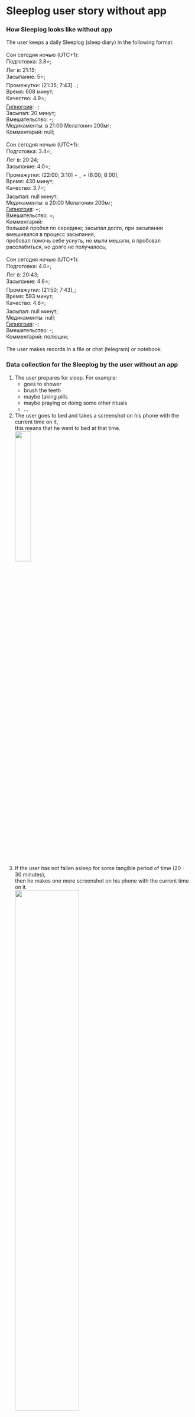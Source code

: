 # Sleeplog user story without app


### How Sleeplog looks like without app
The user keeps a daily Sleeplog (sleep diary) in the following format:<br>
<br>
Сон сегодня ночью (UTC+1):<br>
Подготовка: 3.8⭐️;<br>
Лег в: 21:15;<br>
Засыпание: 5⭐️;<br>
Промежутки: (21:35; 7:43]...;<br>
Время: 608 минут;<br>
Качество: 4.9⭐️;<br>
[Гипногоия](https://ru.wikipedia.org/wiki/%D0%93%D0%B8%D0%BF%D0%BD%D0%B0%D0%B3%D0%BE%D0%B3%D0%B8%D1%8F): -;<br>
Засыпал: 20 минут;<br>
Вмешательство: -;<br>
Медикаменты: в 21:00 Мелатонин 200мг;<br>
Комментарий: null;<br>
<br>
Сон сегодня ночью (UTC+1):<br>
Подготовка: 3.4⭐️;<br>
Лег в: 20:24;<br>
Засыпание: 4.0⭐️;<br>
Промежутки: (22:00; 3:10] + &#95; + (6:00; 8:00];<br>
Время: 430 минут;<br>
Качество: 3.7⭐️;<br>
Засыпал: null минут;<br>
Медикаменты: в 20:00 Мелатонин 200мг;<br>
[Гипногоия](https://ru.wikipedia.org/wiki/%D0%93%D0%B8%D0%BF%D0%BD%D0%B0%D0%B3%D0%BE%D0%B3%D0%B8%D1%8F): +;<br>
Вмешательство: +;<br>
Комментарий:<br>
большой пробел по середине;
засыпал долго, при засыпании вмешивался в процесс засыпания,<br>
пробовал помочь себе уснуть, но мыли мешали, я пробовал расслабиться, но долго не получалось;<br>
<br>
Сон сегодня ночью (UTC+1):<br>
Подготовка: 4.0⭐️;<br>
Лег в: 20:43;<br>
Засыпание: 4.6⭐️;<br>
Промежутки: (21:50; 7:43]&#95;;<br>
Время: 593 минут;<br>
Качество: 4.8⭐️;<br>
Засыпал: null минут;<br>
Медикаменты: null;<br>
[Гипногоия](https://ru.wikipedia.org/wiki/%D0%93%D0%B8%D0%BF%D0%BD%D0%B0%D0%B3%D0%BE%D0%B3%D0%B8%D1%8F): -;<br>
Вмешательство: -;<br>
Комментарий: полюции;<br>
<br>
The user makes records in a file or chat (telegram) or notebook.<br>

### Data collection for the Sleeplog by the user without an app
1. The user prepares for sleep.
For example:
   - goes to shower
   - brush the teeth
   - maybe taking pills
   - maybe praying or doing some other rituals
   - ...
2. The user goes to bed and takes a screenshot on his phone with the current time on it,<br>
this means that he went to bed at that time.<br>
<img src="https://user-images.githubusercontent.com/45210795/194901951-b0f448a1-93c8-487e-b49c-0d6371e8d62b.png" width="30%"><br>
3. If the user has not fallen asleep for some tangible period of time (20 - 30 minutes),<br>
then he makes one more screenshot on his phone with the current time on it.<br>
<img src="https://user-images.githubusercontent.com/45210795/194905486-4b87ecda-863d-4e2a-8d86-e8de0b408bc8.png" width="60%"><br>
4. Then maybe at some moment of time, the user fell asleep.<br>
Approximately the last screenshot time + period of screenshot making divided by 2.<br>
5. If the user woke up for a short period of time<br>
(for example, went to the toilet and then quickly fell asleep, or accidentally woke up and then quickly fell asleep)<br>
then he doesn't do anything with the phone.
6. If the user woke up and has not fallen asleep for some tangible period of time<br>
then he makes one more screenshot on his phone with the current time on it.<br>
<img src="https://user-images.githubusercontent.com/45210795/194906356-90e0a439-3a8d-4960-ab25-980fb7f1f44e.png" width="30%"><br>
7. Then maybe at some moment of time, the user fell asleep.<br>
Approximately the last screenshot time + period of screenshot making divided by 2.<br>
8. Then the user wakes up and makes one more screenshot on his phone with the current time on it.<br>
<img src="https://user-images.githubusercontent.com/45210795/194911039-2e3d87f2-f8f5-4787-a89c-b813ddca0d69.png" width="30%"><br>
9. After some time user makes a new record in his Sleeplog.<br>

### The Sleeplog record description
Сон сегодня ночью (UTC+1):  <sub><sup>this line shows the user's current time zone</sub></sup><br>
Подготовка: 4.5⭐️;  <sub><sup>this line shows an estimation of the quality of preparation for sleep</sub></sup><br>
Лег в: 20:42;  <sub><sup>this line shows the time when the user went to bed (the user takes the value from a screenshot)</sub></sup><br>
Засыпание: 3.8⭐️;  <sub><sup>this line shows an estimation of the quality of the falling asleep process (how comfortable, calm, fast the process is)</sub></sup><br>
Промежутки: (22:22; 1:38). + (2:00; 7:55]..&#95;; <sub><sup>this line shows the time intervals in which a user slept (details below)</sub></sup><br>
Время: 551 минут;  <sub><sup>this line shows the total amount of time the user slept (the user calculates values based on the received sleep intervals)</sub></sup><br>
Качество: 3.7⭐️;  <sub><sup>this line shows an estimation of the quality of the sleep process (how comfortable and calm the process is)</sub></sup><br>
Засыпал: null минут;  <sub><sup>this line shows the amount of time during which the user fell asleep</sub></sup><br>
Медикаменты: в 20:11 Мелатонин 200мг;  <sub><sup>this line shows the medicines the user took and at what time he took it</sub></sup><br>
[Гипногоия](https://ru.wikipedia.org/wiki/%D0%93%D0%B8%D0%BF%D0%BD%D0%B0%D0%B3%D0%BE%D0%B3%D0%B8%D1%8F): +;  <sub><sup>this line indicates the presence or absence of [hypnagogia](https://en.wikipedia.org/wiki/Hypnagogia) during the user's sleep</sub></sup><br>
Вмешательство: -;  <sub><sup>this line indicates whether the user was influencing the falling asleep process (whether the user tried to speed up falling asleep or to calm the mind in the process of falling asleep)</sub></sup><br>
Комментарий: полюции;  <sub><sup>this line shows the user's comments</sub></sup><br>
<br>
All values of time for the intervals boundaries are taken by the user from screenshots.<br>
The line with time intervals carries more information than it seems at first glance.<br>
The Round parenthese in the interval boundary indicates that the time for the interval boundary is an estimate, not an exact value.<br>
The Square bracket at the interval boundary indicates that the time for the interval boundary is an exact value.<br>
A dot after a time interval means that there was a small sleep gap inside the interval for which the user did not take a screenshot.<br>
An underline after a time interval means that there was a superficial sleep within the interval for some unknown time.<br>
An underline without interval means that there was a superficial sleep for some unknown time.<br>
<br>
If the field value is null, it means that the user did not want to fill in the fields.<br>
<br>
If the user has not fallen asleep, the sleep time interval can be specified as follows: "(;)".<br>
<br>

### User wishes
Features for [MVP](https://en.wikipedia.org/wiki/Minimum_viable_product):<br>
1. The user wants to automate some part of the processes of making Sleeplog (calculations).<br>
2. The user wants to be able to view statistics of sleep parameters in a convenient form (data visualization).<br>
3. The user wants to note down the time when he does not sleep in an easier way, for example, by pressing a physical button on the phone.<br>
4. The user wants to be able to set which of the optional sleep parameters he will enter every day and which not (set the checkboxes in settings).<br>
<br>

Features for the following app versions:<br>
1. The user wants to store his Sleeplog in the cloud (on the remote server).<br>
2. The user wants to be able to add new previously unknown parameters for sleep evaluation and have a set of different types of such parameters for sleep evaluation. (Boolean, Enum, Number, Percent, Percentage ratio like 90%:10%, String, Time, Score on a five-point scale, Score on a ten-point scale, Score on a ?-point scale, Photo).<br>
3. The user wants to expand the set of sleep parameters by adding new devices that can read new body or environment parameters (heart rate, body temperature...).<br>
4. The user wants to find dependencies between different sleep parameters.<br>
5. The user wants to get the best advice from a sleep specialist based on his sleep data.<br>
6. The user wants to be part of the app users community, share and get best practices, tips, and recommendations.<br>
7. The user wants to share his sleepy successes among the app community and on social networks.<br>




